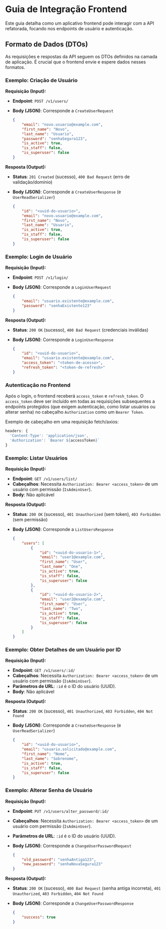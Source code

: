 # Guia de Integração Frontend

Este guia detalha como um aplicativo frontend pode interagir com a API refatorada, focando nos endpoints de usuário e autenticação.

## Formato de Dados (DTOs)

As requisições e respostas da API seguem os DTOs definidos na camada de aplicação. É crucial que o frontend envie e espere dados nesses formatos.

### Exemplo: Criação de Usuário

**Requisição (Input):**

-   **Endpoint**: `POST /v1/users/`
-   **Body (JSON)**: Corresponde a `CreateUserRequest`

    ```json
    {
        "email": "novo.usuario@example.com",
        "first_name": "Novo",
        "last_name": "Usuario",
        "password": "senhaSegura123",
        "is_active": true,
        "is_staff": false,
        "is_superuser": false
    }
    ```

**Resposta (Output):**

-   **Status**: `201 Created` (sucesso), `400 Bad Request` (erro de validação/domínio)
-   **Body (JSON)**: Corresponde a `CreateUserResponse` (e `UserReadSerializer`)

    ```json
    {
        "id": "<uuid-do-usuario>",
        "email": "novo.usuario@example.com",
        "first_name": "Novo",
        "last_name": "Usuario",
        "is_active": true,
        "is_staff": false,
        "is_superuser": false
    }
    ```

### Exemplo: Login de Usuário

**Requisição (Input):**

-   **Endpoint**: `POST /v1/login/`
-   **Body (JSON)**: Corresponde a `LoginUserRequest`

    ```json
    {
        "email": "usuario.existente@example.com",
        "password": "senhaExistente123"
    }
    ```

**Resposta (Output):**

-   **Status**: `200 OK` (sucesso), `400 Bad Request` (credenciais inválidas)
-   **Body (JSON)**: Corresponde a `LoginUserResponse`

    ```json
    {
        "id": "<uuid-do-usuario>",
        "email": "usuario.existente@example.com",
        "access_token": "<token-de-acesso>",
        "refresh_token": "<token-de-refresh>"
    }
    ```

### Autenticação no Frontend

Após o login, o frontend receberá `access_token` e `refresh_token`. O `access_token` deve ser incluído em todas as requisições subsequentes a endpoints protegidos (que exigem autenticação, como listar usuários ou alterar senha) no cabeçalho `Authorization` como um `Bearer Token`.

Exemplo de cabeçalho em uma requisição fetch/axios:

```javascript
headers: {
  'Content-Type': 'application/json',
  'Authorization': `Bearer ${accessToken}`
}
```

### Exemplo: Listar Usuários

**Requisição (Input):**

-   **Endpoint**: `GET /v1/users/list/`
-   **Cabeçalhos**: Necessita `Authorization: Bearer <access_token>` de um usuário com permissão (`IsAdminUser`).
-   **Body**: Não aplicável

**Resposta (Output):**

-   **Status**: `200 OK` (sucesso), `401 Unauthorized` (sem token), `403 Forbidden` (sem permissão)
-   **Body (JSON)**: Corresponde a `ListUsersResponse`

    ```json
    {
        "users": [
            {
                "id": "<uuid-do-usuario-1>",
                "email": "user1@example.com",
                "first_name": "User",
                "last_name": "One",
                "is_active": true,
                "is_staff": false,
                "is_superuser": false
            },
            {
                "id": "<uuid-do-usuario-2>",
                "email": "user2@example.com",
                "first_name": "User",
                "last_name": "Two",
                "is_active": true,
                "is_staff": false,
                "is_superuser": false
            }
        ]
    }
    ```

### Exemplo: Obter Detalhes de um Usuário por ID

**Requisição (Input):**

-   **Endpoint**: `GET /v1/users/:id/`
-   **Cabeçalhos**: Necessita `Authorization: Bearer <access_token>` de um usuário com permissão (`IsAdminUser`).
-   **Parâmetros de URL**: `:id` é o ID do usuário (UUID).
-   **Body**: Não aplicável

**Resposta (Output):**

-   **Status**: `200 OK` (sucesso), `401 Unauthorized`, `403 Forbidden`, `404 Not Found`
-   **Body (JSON)**: Corresponde a `CreateUserResponse` (e `UserReadSerializer`)

    ```json
    {
        "id": "<uuid-do-usuario>",
        "email": "usuario.solicitado@example.com",
        "first_name": "Nome",
        "last_name": "Sobrenome",
        "is_active": true,
        "is_staff": false,
        "is_superuser": false
    }
    ```

### Exemplo: Alterar Senha de Usuário

**Requisição (Input):**

-   **Endpoint**: `PUT /v1/users/alter_password/:id/`
-   **Cabeçalhos**: Necessita `Authorization: Bearer <access_token>` de um usuário com permissão (`IsAdminUser`).
-   **Parâmetros de URL**: `:id` é o ID do usuário (UUID).
-   **Body (JSON)**: Corresponde a `ChangeUserPasswordRequest`

    ```json
    {
        "old_password": "senhaAntiga123",
        "new_password": "senhaNovaSegura123"
    }
    ```

**Resposta (Output):**

-   **Status**: `200 OK` (sucesso), `400 Bad Request` (senha antiga incorreta), `401 Unauthorized`, `403 Forbidden`, `404 Not Found`
-   **Body (JSON)**: Corresponde a `ChangeUserPasswordResponse`

    ```json
    {
        "success": true
    }
    ```
